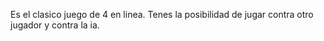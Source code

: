 Es el clasico juego de 4 en linea. Tenes la posibilidad de jugar contra otro jugador y contra la ia.
